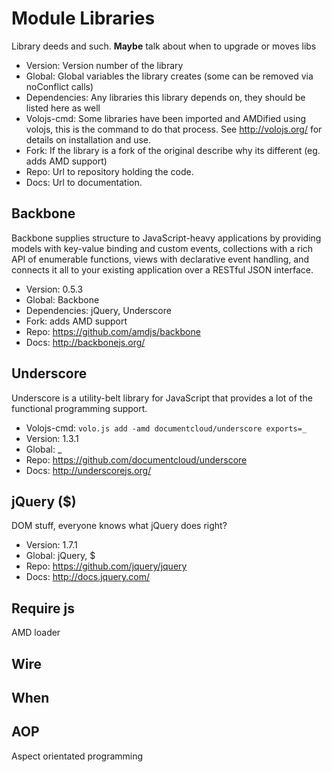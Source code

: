 # Module Libraries
Library deeds and such. __Maybe__ talk about when to upgrade or moves libs

* Version: Version number of the library
* Global: Global variables the library creates (some can be removed via noConflict calls)
* Dependencies: Any libraries this library depends on, they should be listed here as well
* Volojs-cmd: Some libraries have been imported and AMDified using volojs, this is the command to do that process. See http://volojs.org/ for details on installation and use.
* Fork: If the library is a fork of the original describe why its different (eg. adds AMD support)
* Repo: Url to repository holding the code.
* Docs: Url to documentation.

## Backbone
Backbone supplies structure to JavaScript-heavy applications by providing models with key-value binding and custom events, collections with a rich API of enumerable functions, views with declarative event handling, and connects it all to your existing application over a RESTful JSON interface.

* Version: 0.5.3
* Global: Backbone
* Dependencies: jQuery, Underscore
* Fork: adds AMD support
* Repo: https://github.com/amdjs/backbone
* Docs: http://backbonejs.org/

## Underscore
Underscore is a utility-belt library for JavaScript that provides a lot of the functional programming support.

* Volojs-cmd: `volo.js add -amd documentcloud/underscore exports=_`
* Version: 1.3.1
* Global: _
* Repo: https://github.com/documentcloud/underscore
* Docs: http://underscorejs.org/

## jQuery ($)
DOM stuff, everyone knows what jQuery does right?

* Version: 1.7.1
* Global: jQuery, $
* Repo: https://github.com/jquery/jquery
* Docs: http://docs.jquery.com/

## Require js
AMD loader

## Wire

## When

## AOP
Aspect orientated programming
